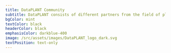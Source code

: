 ```yaml
---
title: DataPLANT Community
subtitle: DataPLANT consists of different partners from the field of plant research.
bgColor: mint
textColor: black
headerColor: black
emphasisColor: darkblue-400
image: /src/assets/images/DataPLANT_logo_dark.svg
textPosition: text-only
---
```

